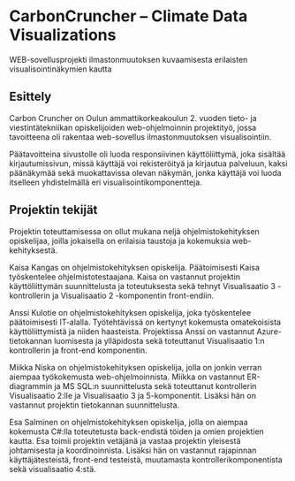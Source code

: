 # CarbonCruncher – Climate Data Visualizations
WEB-sovellusprojekti ilmastonmuutoksen kuvaamisesta erilaisten visualisointinäkymien kautta

## Esittely
Carbon Cruncher on Oulun ammattikorkeakoulun 2. vuoden tieto- ja viestintätekniikan opiskelijoiden web-ohjelmoinnin projektityö, jossa tavoitteena oli rakentaa web-sovellus ilmastonmuutoksen visualisointiin.

Päätavoitteina sivustolle oli luoda responsiivinen käyttöliittymä, joka sisältää kirjautumissivun, missä käyttäjä voi rekisteröityä ja kirjautua palveluun, kaksi päänäkymää sekä muokattavissa olevan näkymän, jonka käyttäjä voi luoda itselleen yhdistelmällä eri visualisointikomponentteja. 

## Projektin tekijät
Projektin toteuttamisessa on ollut mukana neljä ohjelmistokehityksen opiskelijaa, joilla jokaisella on erilaisia taustoja ja kokemuksia web-kehityksestä. 

Kaisa Kangas on ohjelmistokehityksen opiskelija. Päätoimisesti Kaisa työskentelee ohjelmistotestaajana. Kaisa on vastannut projektin käyttöliittymän suunnittelusta ja toteutuksesta sekä tehnyt Visualisaatio 3 -kontrollerin ja Visualisaatio 2 -komponentin front-endiin. 

Anssi Kulotie on ohjelmistokehityksen opiskelija, joka työskentelee päätoimisesti IT-alalla. Työtehtävissä on kertynyt kokemusta omatekoisista käyttöliittymistä ja niiden haasteista. Projektissa Anssi on vastannut Azure-tietokannan luomisesta ja ylläpidosta sekä toteuttanut Visualisaatio 1:n kontrollerin ja front-end komponentin. 

Miikka Niska on ohjelmistokehityksen opiskelija, jolla on jonkin verran aiempaa työkokemusta web-ohjelmoinnista. Miikka on vastannut ER-diagrammin ja MS SQL:n suunnittelusta sekä toteuttanut kontrollerin Visualisaatio 2:lle ja Visualisaatio 3 ja 5-komponentit. Lisäksi hän on vastannut projektin tietokannan suunnittelusta. 

Esa Salminen on ohjelmistokehityksen opiskelija, jolla on aiempaa kokemusta C#:lla toteutetusta back-endistä töiden ja omien projektien kautta. Esa toimii projektin vetäjänä ja vastaa projektin yleisestä johtamisesta ja koordinoinnista. Lisäksi hän on vastannut rajapinnan käyttäjätesteistä, front-end testeistä, muutamasta kontrollerikomponentista sekä visualisaatio 4:stä.
